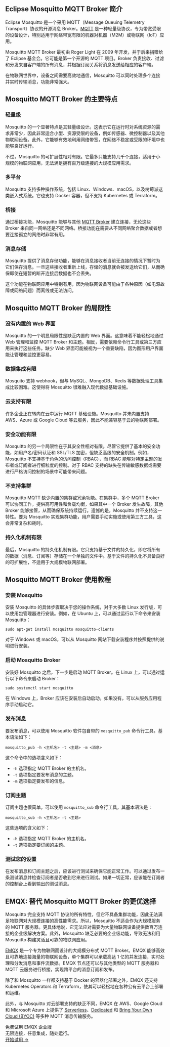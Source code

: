 ## Eclipse Mosquitto MQTT Broker 简介

Eclipse Mosquitto 是一个采用 MQTT（Message Queuing Telemetry Transport）协议的开源消息 Broker。[MQTT](https://www.emqx.com/zh/blog/the-easiest-guide-to-getting-started-with-mqtt) 是一种轻量级协议，专为带宽受限的设备设计，特别适用于网络带宽有限的机器对机器（M2M）或物联网（IoT）应用。

Mosquitto MQTT Broker 最初由 Roger Light 在 2009 年开发，并于后来捐赠给了 Eclipse 基金会。它可能是第一个开源的 MQTT 项目。Broker 负责接收、过滤和分发来自客户端的所有消息，并根据订阅关系将消息发送给相应的客户端。

在物联网世界中，设备之间需要高效地通信，Mosquitto 可以同时处理多个连接并实时传输消息，功能非常强大。

## Mosquitto MQTT Broker 的主要特点

### 轻量级

Mosquitto 的一个显著特点是其轻量级设计。这表示它在运行时对系统资源的需求非常少，因此非常适合小型、资源受限的设备，例如传感器、微控制器以及其他物联网设备。此外，它能够有效地利用网络带宽，在网络不稳定或受限的环境中也能够良好运行。

不过，Mosquitto 的可扩展性相对有限。它最多只能支持几千个连接，适用于小规模的物联网应用，无法满足拥有百万级连接的大规模应用需求。

### 多平台

Mosquitto 支持多种操作系统，包括 Linux、Windows、macOS，以及树莓派这类嵌入式系统。它也支持 Docker 容器，但不支持 Kubernetes 或 Terraform。

### 桥接

通过桥接功能，Mosquitto 能够与其他 [MQTT Broker](https://www.emqx.com/zh/blog/the-ultimate-guide-to-mqtt-broker-comparison) 建立连接，无论这些 Broker 来自同一网络还是不同网络。桥接功能在需要从不同网络聚合数据或者想要连接孤立的网络时非常有用。

### 消息存储

Mosquitto 提供了消息存储功能，能够在消息接收者当前无连接的情况下暂时为它们保存消息。一旦这些接收者重新上线，存储的消息就会被发送给它们，从而确保即使在短暂的断开连接后数据也不会丢失。

这个功能在物联网应用中特别有用，因为物联网设备可能由于各种原因（如电源故障或网络问题）而离线或无法访问。

## Mosquitto MQTT Broker 的局限性

### 没有内置的 Web 界面

Mosquitto 的一个明显局限性是缺乏内置的 Web 界面。这意味着不能轻松地通过 Web 管理和监控 MQTT Broker 和主题。相反，需要依赖命令行工具或第三方应用来执行这些任务。缺少 Web 界面可能被视为一个重要缺陷，因为图形用户界面能让管理和监控更容易。

### 数据集成有限

Mosquito 支持 webhook，但与 MySQL、MongoDB、Redis 等数据处理工具集成比较困难。这使得将 Mosquitto 很难融入现代数据基础设施。

### 云支持有限

许多企业正在转向在云中运行 MQTT 基础设施。Mosquitto 并未内置支持 AWS、Azure 或 Google Cloud 等云服务，因此不能兼容基于云的物联网部署。

### 安全功能有限

Mosquitto 的另一个局限性在于其安全性相对有限。尽管它提供了基本的安全功能，如用户名/密码认证和 SSL/TLS 加密，但缺乏高级的安全机制。例如，Mosquitto 不支持基于角色的访问控制（RBAC），而 RBAC 能够对特定主题的发布者或订阅者进行细粒度的控制。对于 RBAC 支持的缺失在传输敏感数据或需要进行严格访问控制的场景中可能带来问题。

### 不支持集群

Mosquitto MQTT 缺少内置的集群或冗余功能。在集群中，多个 MQTT Broker 可以协同工作，提供高可用性和负载均衡，如果其中一个 Broker 发生故障，其他 Broker 能够接管，从而确保系统持续运行。遗憾的是，Mosquitto 并不支持这一特性。要为 Mosquitto 实现集群功能，用户需要手动实施或使用第三方工具，这会非常复杂和耗时。

### 持久化机制有限

最后，Mosquitto 的持久化机制有限。它只支持基于文件的持久化，即它将所有的数据（消息、订阅等）存储在一个单独的文件中。基于文件的持久化不具备良好的可扩展性，不适用于大规模物联网部署。

## Mosquitto MQTT Broker 使用教程

### 安装 Mosquitto

安装 Mosquitto 的具体步骤取决于您的操作系统，对于大多数 Linux 发行版，可以使用包管理器进行安装。例如，在 Ubuntu 上，可以通过运行以下命令来安装 Mosquitto：

```
sudo apt-get install mosquitto mosquitto-clients
```

对于 Windows 或 macOS，可以从 Mosquitto 网站下载安装程序并按照提供的说明进行安装。

### 启动 Mosquitto Broker

安装好 Mosquitto 之后，下一步是启动 MQTT Broker。在 Linux 上，可以通过运行以下命令来启动 Broker：

```
sudo systemctl start mosquitto
```

在 Windows 上，Broker 应该在安装后自动启动。如果没有，可以从服务应用程序手动启动它。

### 发布消息

要发布消息，可以使用 Mosquitto 软件包自带的 `mosquitto_pub` 命令行工具。基本语法如下：

```
mosquitto_pub -h <主机名> -t <主题> -m <消息>
```

这个命令中的选项含义如下：

- `-h` 选项指定 MQTT Broker 的主机名。
- `-t` 选项指定要发布消息的主题。
- `-m` 选项指定要发布的信息。

### 订阅主题

订阅主题也很简单。可以使用 `mosquitto_sub` 命令行工具，其基本语法是：

```
mosquitto_sub -h <主机名> -t <主题>
```

这些选项的含义如下：

- `-h` 选项指定 MQTT Broker 的主机名。
- `-t` 选项指定要订阅的主题。

### 测试您的设置

在发布消息和订阅主题之后，应该进行测试来确保它能正常工作。可以通过发布一条测试消息并检查订阅者是否收到它来进行测试。如果一切正常，应该能在订阅者的控制台上看到输出的测试消息。

## EMQX: 替代 Mosquitto MQTT Broker 的更优选择

Mosquitto 完全支持 MQTT 协议的所有特性，但它不具备集群功能，因此无法满足物联网对大规模连接的高性能需求。所以，Mosquitto 不适合作为大规模服务的 MQTT 服务器。更具体地说，它无法应对需要为大量物联网设备提供数百万连接的企业级解决方案。此外，Mosquitto 缺乏必要的企业级功能，导致无法利用 Mosquitto 构建灵活且可靠的物联网应用。

[EMQX](https://www.emqx.com/zh/products/emqx) 是一个专为物联网而设计的大规模分布式 MQTT Broker。EMQX 能够高效且可靠地连接海量的物联网设备，单个集群可以承载高达 1 亿的并发连接，实时处理和分发消息和事件流数据。EMQX 节点还可以与其他类型的 MQTT 服务器和 MQTT 云服务进行桥接，实现跨平台的消息订阅和发布。

除了和 Mosquitto 一样都支持基于 Docker 的容器化部署之外，EMQX 还支持 Kubernetes Operators 和 Terraform，使其可以轻松地在各种公有云平台上部署和运维。

此外，与 Mosquitto 对云部署支持的缺乏不同，EMQX 在 AWS、Google Cloud 和 Microsoft Azure 上提供了 [Serverless](https://www.emqx.com/zh/cloud/serverless-mqtt)、[Dedicated](https://www.emqx.com/zh/cloud/dedicated) 和 [Bring Your Own Cloud (BYOC)](https://www.emqx.com/zh/cloud/byoc) 等多种 MQTT 消息传输服务。



<section class="promotion">
    <div>
        免费试用 EMQX 企业版
            <div class="is-size-14 is-text-normal has-text-weight-normal">无限连接，任意集成，随处运行。</div>
    </div>
    <a href="https://www.emqx.com/zh/try?product=enterprise" class="button is-gradient px-5">开始试用 →</a>
</section>
